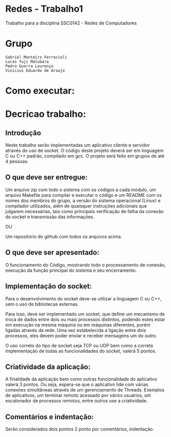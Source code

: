 # Redes - Trabalho1
Trabalho para a disciplina SSC0142 - Redes de Computadores

# Grupo
    Gabriel Monteiro Ferracioli
    Lucas Yuji Matubara
    Pedro Guerra Lourenço
    Vinicius Eduardo de Araujo

# Como executar:
    
# Decricao trabalho:

## Introdução
Neste trabalho serão implementadas um aplicativo cliente e servidor através do uso de socket. O
código deste projeto deverá ser em linguagem C ou C++ padrão, compilado em gcc.
O projeto será feito em grupos de até 4 pessoas.

## O que deve ser entregue:
Um arquivo zip com todo o sistema com os códigos a cada módulo, um arquivo Makefile para
compilar e executar o código e um README com os nomes dos membros do grupo, a versão do
sistema operacional (Linux) e compilador utilizados, além de quaisquer instruções adicionais que
julgarem necessárias, tais como principais verificação de falha da conexão do socket e transmissão
das informações.

OU

Um repositório do github com todos os arquivos acima.

## O que deve ser apresentado:
O funcionamento do Código, mostrando todo o processamento de conexão, execução da função
principal do sistema e seu encerramento.

## Implementação do socket:
Para o desenvolvimento do socket deve-se utilizar a linguagem C ou C++, sem o uso de bibliotecas
externas.

Para isso, deve ser implementado um socket, que define um mecanismo de troca de dados
entre dois ou mais processos distintos, podendo estes estar em execução na mesma máquina ou
em máquinas diferentes, porém ligadas através da rede. Uma vez estabelecida a ligação entre dois
processos, eles devem poder enviar e receber mensagens um do outro.

O uso correto do tipo de socket seja TCP ou UDP bem como a correta implementação de todas as
funcionalidades do socket, valerá 5 pontos.

## Criatividade da aplicação:
A finalidade da aplicação bem como outras funcionalidade do aplicativo valerá 3 pontos. Ou seja,
espera-se que o aplicativo lide com várias conexões simultâneas através de um gerenciamento de
Threads. Exemplos de aplicativos, um terminar remoto acessado por vários usuários, um
escalonador de processos remotos, entre outros use a criatividade.

## Comentários e indentação:
Serão considerados dois pontos 2 ponto por comentários, indentação. 